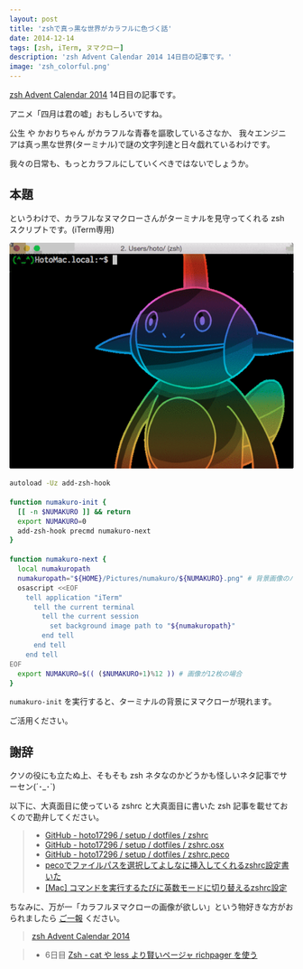 ```yaml
---
layout: post
title: 'zshで真っ黒な世界がカラフルに色づく話'
date: 2014-12-14
tags: [zsh, iTerm, ヌマクロー]
description: 'zsh Advent Calendar 2014 14日目の記事です。'
image: 'zsh_colorful.png'
---
```


[zsh Advent Calendar 2014](http://qiita.com/advent-calendar/2014/zsh)
14日目の記事です。


アニメ「四月は君の嘘」おもしろいですね。

公生 や かおりちゃん がカラフルな青春を謳歌しているさなか、
我々エンジニアは真っ黒な世界(ターミナル)で謎の文字列達と日々戯れているわけです。

我々の日常も、もっとカラフルにしていくべきではないでしょうか。


## 本題
というわけで、カラフルなヌマクローさんがターミナルを見守ってくれる zsh スクリプトです。(iTerm専用)

![](/images/iterm_numakuro.gif)

``` sh
autoload -Uz add-zsh-hook

function numakuro-init {
  [[ -n $NUMAKURO ]] && return
  export NUMAKURO=0
  add-zsh-hook precmd numakuro-next
}

function numakuro-next {
  local numakuropath
  numakuropath="${HOME}/Pictures/numakuro/${NUMAKURO}.png" # 背景画像のパス
  osascript <<EOF
    tell application "iTerm"
      tell the current terminal
        tell the current session
          set background image path to "${numakuropath}"
        end tell
      end tell
    end tell
EOF
  export NUMAKURO=$(( ($NUMAKURO+1)%12 )) # 画像が12枚の場合
}
```

`numakuro-init` を実行すると、ターミナルの背景にヌマクローが現れます。

ご活用ください。


## 謝辞
クソの役にも立たぬ上、そもそも zsh ネタなのかどうかも怪しいネタ記事でサーセン(´･\_･`)

以下に、大真面目に使っている zshrc と大真面目に書いた zsh 記事を載せておくので勘弁してください。

> - [GitHub - hoto17296 / setup / dotfiles / zshrc](https://github.com/hoto17296/setup/blob/master/dotfiles/zshrc)
> - [GitHub - hoto17296 / setup / dotfiles / zshrc.osx](https://github.com/hoto17296/setup/blob/master/dotfiles/zshrc.osx)
> - [GitHub - hoto17296 / setup / dotfiles / zshrc.peco](https://github.com/hoto17296/setup/blob/master/dotfiles/zshrc.peco)
> - [pecoでファイルパスを選択してよしなに挿入してくれるzshrc設定書いた](/blog/peco_select_path/)
> - [\[Mac\] コマンドを実行するたびに英数モードに切り替えるzshrc設定](/blog/zsh_force_alphanumeric/)

ちなみに、万が一「カラフルヌマクローの画像が欲しい」という物好きな方がおられましたら
[ご一報](https://twitter.com/hoto17296)
ください。


> [zsh Advent Calendar 2014](http://qiita.com/advent-calendar/2014/zsh)

> - 6日目 [Zsh - cat や less より賢いページャ richpager を使う](http://qiita.com/b4b4r07/items/c32a911d7d40907ae3b5)
